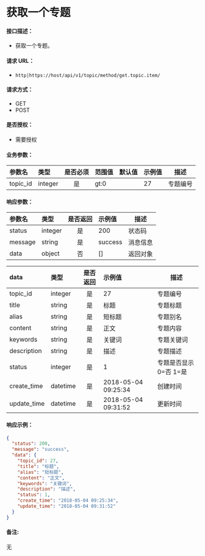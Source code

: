 # 获取一个专题

#### 接口描述：
- 获取一个专题。

#### 请求 URL：
- `http|https://host/api/v1/topic/method/get.topic.item/`

#### 请求方式：
- GET
- POST

#### 是否授权：
- 需要授权

#### 业务参数：
|参数名|类型|是否必须|范围值|默认值|示例值|描述|
|:----|:---|:---:|:-----|:-----|:-----|-----|
|topic_id |integer |是 |gt:0 | |27 |专题编号 |

#### 响应参数：
|参数名|类型|是否返回|示例值|描述|
|:-----|:-----|:---:|:-----|-----|
|status |integer |是 |200 |状态码 |
|message |string |是 |success |消息信息 |
|data |object |否 |[] |返回对象 |

|data|类型|是否返回|示例值|描述|
|:-----|:-----|:---:|:-----|-----|
|topic_id |integer |是 |27 |专题编号 |
|title |string |是 |标题 |专题标题 |
|alias |string |是 |短标题 |专题别名 |
|content |string |是 |正文 |专题内容 |
|keywords |string |是 |关键词 |专题关键词 |
|description |string |是 |描述 |专题描述 |
|status |integer |是 |1 |专题是否显示 0=否 1=是 |
|create_time |datetime |是 |2018-05-04 09:25:34 |创建时间 |
|update_time |datetime |是 |2018-05-04 09:31:52 |更新时间 |

#### 响应示例：
```json
{
  "status": 200,
  "message": "success",
  "data": {
    "topic_id": 27,
    "title": "标题",
    "alias": "短标题",
    "content": "正文",
    "keywords": "关键词",
    "description": "描述",
    "status": 1,
    "create_time": "2018-05-04 09:25:34",
    "update_time": "2018-05-04 09:31:52"
  }
}
```

#### 备注:
无